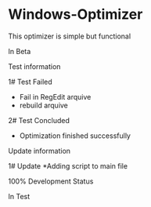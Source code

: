 # Windows-Optimizer

This optimizer is simple but functional

In Beta

Test information

1# Test Failed
 * Fail in RegEdit arquive
 * rebuild arquive

2# Test Concluded
 * Optimization finished successfully
 
Update information

1# Update
 *Adding script to main file

100% Development Status

In Test
